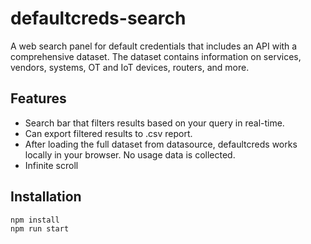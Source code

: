 # defaultcreds-search

A web search panel for default credentials that includes an API with a comprehensive dataset. The dataset contains information on services, vendors, systems, OT and IoT devices, routers, and more.

## Features
- Search bar that filters results based on your query in real-time.
- Can export filtered results to .csv report.
- After loading the full dataset from datasource, defaultcreds works locally in your browser. No usage data is collected.
- Infinite scroll

## Installation
```
npm install
npm run start
```
